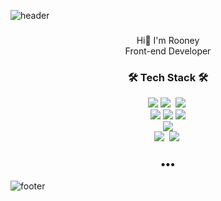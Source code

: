 ![header](https://capsule-render.vercel.app/api?type=Waving&color=auto&height=170&section=header&text=Rooney&fontColor=auto&fontAlignX=45&fontAlignY=65&fontSize=100)


<h3 align="center"></h3>
<p align="center">
  Hi👋 I'm Rooney</br>
  Front-end Developer
</p>
<h3 align="center">🛠 Tech Stack 🛠</h3>
<p align="center">
  <img src="https://img.shields.io/badge/-HTML-orange"/>
  <img src="https://img.shields.io/badge/-JAVASCRIPT-yellow"/>&nbsp
  <img src="https://img.shields.io/badge/-CSS-green"/>&nbsp
  <br>
  <img src="https://img.shields.io/badge/-React-%2361DAFB"/>
  <img src="https://img.shields.io/badge/-Vuejs-%234FC08D"/>
  <img src="https://img.shields.io/badge/-SCSS-%23FF61F6"/>
  <br>
  <img src="https://img.shields.io/badge/-Nodejs-%23339933"/>
  <br>
  <img src="https://img.shields.io/badge/-AWS-black"/>&nbsp
  <img src="https://img.shields.io/badge/-Git-black"/>&nbsp
</p>

<h3 align="center">•••</h3>


![footer](https://capsule-render.vercel.app/api?type=Waving&color=auto&height=100&section=footer)

